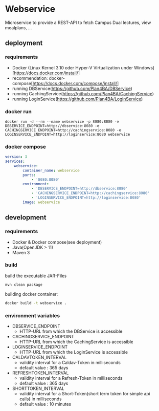 # Webservice
Microservice to provide a REST-API to fetch Campus Dual lectures, view mealplans, ...
## deployment
### requirements
- Docker (Linux Kernel 3.10 oder Hyper-V Virtualization under Windows)[https://docs.docker.com/install/]
- recommendation: docker-compose[https://docs.docker.com/compose/install/]
- running DBService(https://github.com/Plan4BA/DBService)
- running CachingService(https://github.com/Plan4BA/CachingService)
- running LoginService(https://github.com/Plan4BA/LoginService)
### docker run 

``
docker run -d --rm --name webservice -p 8080:8080 -e DBSERVICE_ENDPOINT=http://dbservice:8080 -e CACHINGSERVICE_ENDPOINT=http://cachingservice:8080 -e LOGINSERVICE_ENDPOINT=http://loginservice:8080 webservice 
``
### docker compose

```yaml
version: 3
services:
    webservice:
        container_name: webservice
        ports:
            - '8080:8080'
        environment:
            - 'DBSERVICE_ENDPOINT=http://dbservice:8080'
            - 'CACHINGSERVICE_ENDPOINT=http://cachingservice:8080'
            - 'LOGINSERVICE_ENDPOINT=http://loginservice:8080'
        image: webservice
```
## development
### requirements
- Docker & Docker compose(see deployment)
- Java(OpenJDK > 11)
- Maven 3
### build
build the executable JAR-Files
```bash
mvn clean package
```
building docker container:
```bash
docker build -t webservice .
```
### environment variables
- DBSERVICE_ENDPOINT
    - HTTP-URL from which the DBService is accessible
- CACHINGSERVICE_ENDPOINT
    - HTTP-URL from which the CachingService is accessible
- LOGINSERVICE_ENDPOINT
    - HTTP-URL from which the LoginService is accessible
- CALDAVTOKEN_INTERVAL
    - validity interval for a Caldav-Token in milliseconds
    - default value : 365 days
- REFRESHTOKEN_INTERVAL
    - validity interval for a Refresh-Token in milliseconds
    - default value : 365 days
- SHORTTOKEN_INTERVAL
    - validity interval for a Short-Token(short term token for simple api calls) in milliseconds
    - default value : 10 minutes




